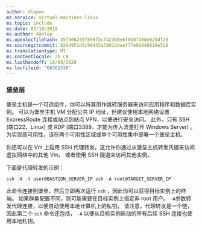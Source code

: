 ```yaml
---
author: dlepow
ms.service: virtual-machines-linux
ms.topic: include
ms.date: 07/10/2019
ms.author: danlep
ms.openlocfilehash: 35f506235f698fbcf42308e6f0b0f400e925df29
ms.sourcegitcommit: 829d951d5c90442a38012daaf77e86046018e5b9
ms.translationtype: MT
ms.contentlocale: zh-CN
ms.lasthandoff: 10/09/2020
ms.locfileid: "68361539"
---
```

### <a name="bastion-tier"></a>堡垒层

堡垒主机是一个可选组件，你可以将其用作跳转服务器来访问应用程序和数据库实例。 可以为堡垒主机 VM 分配公共 IP 地址，但建议使用本地网络设置 ExpressRoute 连接或站点到站点 VPN，以便进行安全访问。 此外，只有 SSH (端口22、Linux) 或 RDP (端口3389，才能为传入流量打开 Windows Server) 。 为实现高可用性，请在两个可用性区域或单个可用性集中部署一个堡垒主机。

你还可以在 Vm 上启用 SSH 代理转发，这允许你通过从堡垒主机转发凭据来访问虚拟网络中的其他 Vm。 或者使用 SSH 隧道来访问其他实例。

下面是代理转发的示例：

```
ssh -A -t user@BASTION_SERVER_IP ssh -A root@TARGET_SERVER_IP`
```

此命令连接到堡垒，然后立即再次运行 `ssh` ，因此你可以获得目标实例上的终端。 如果群集配置不同，则可能需要在目标实例上指定非 root 用户。 `-A`参数转发代理连接，以便自动使用本地计算机上的私钥。 请注意，代理转发是一个链，因此第二个 `ssh` 命令还包括， `-A` 以便从目标实例启动的所有后续 SSH 连接也使用本地私钥。